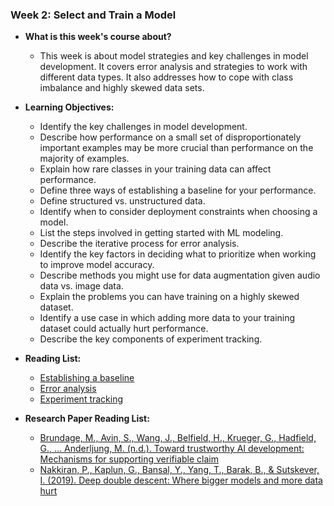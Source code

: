 ### Week 2: Select and Train a Model

* **What is this week's course about?**
  * This week is about model strategies and key challenges in model development. It covers error analysis and strategies to work with different data types. It also addresses how to cope with class imbalance and highly skewed data sets.

* **Learning Objectives:**
  * Identify the key challenges in model development.
  * Describe how performance on a small set of disproportionately important examples may be more crucial than performance on the majority of examples.
  * Explain how rare classes in your training data can affect performance.
  * Define three ways of establishing a baseline for your performance.
  * Define structured vs. unstructured data.
  * Identify when to consider deployment constraints when choosing a model.
  * List the steps involved in getting started with ML modeling.
  * Describe the iterative process for error analysis.
  * Identify the key factors in deciding what to prioritize when working to improve model accuracy.
  * Describe methods you might use for data augmentation given audio data vs. image data.
  * Explain the problems you can have training on a highly skewed dataset.
  * Identify a use case in which adding more data to your training dataset could actually hurt performance.
  * Describe the key components of experiment tracking.

* **Reading List:**
  * [Establishing a baseline](https://blog.ml.cmu.edu/2020/08/31/3-baselines/)
  * [Error analysis](https://techcommunity.microsoft.com/t5/ai-machine-learning-blog/responsible-machine-learning-with-error-analysis/ba-p/2141774)
  * [Experiment tracking](https://neptune.ai/blog/ml-experiment-tracking)

* **Research Paper Reading List:**
  * [Brundage, M., Avin, S., Wang, J., Belfield, H., Krueger, G., Hadfield, G., … Anderljung, M. (n.d.). Toward trustworthy AI development: Mechanisms for supporting verifiable claim](http://arxiv.org/abs/2004.07213v2)
  * [Nakkiran, P., Kaplun, G., Bansal, Y., Yang, T., Barak, B., & Sutskever, I. (2019). Deep double descent: Where bigger models and more data hurt](http://arxiv.org/abs/1912.02292)
